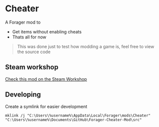 # Cheater

A Forager mod to

- Get items without enabling cheats
- Thats all for now

> This was done just to test how modding a game is, feel free to view the source code

## Steam workshop

[Check this mod on the Steam Workshop](https://steamcommunity.com/sharedfiles/filedetails/?id=2070152168)

## Developing

Create a symlink for easier development

```batch
mklink /j "C:\Users\%username%\AppData\Local\Forager\mods\Cheater" "C:\Users\%username%\Documents\GitHub\Forager-Cheater-Mod\src"

```
